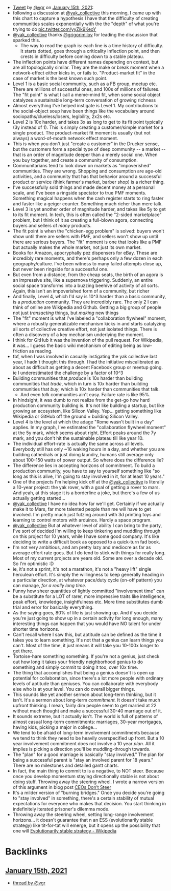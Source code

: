 - [Tweet](https://twitter.com/i/status/1350155122047741953) by [@vgr](https://twitter.com/vgr) on [January 15th, 2021](<January 15th, 2021.md>):
- following a discussion at [@yak_collective](https://twitter.com/yak_collective) this morning, I came up with this chart to capture a hypothesis I have that the difficulty of creating communities scales exponentially with the the "depth" of what you're trying to do [pic.twitter.com/yyZik9KeoY](https://twitter.com/vgr/status/1350155122047741953/photo/1)
- [@yak_collective](https://twitter.com/yak_collective) thanks [@grigorimilov](https://twitter.com/grigorimilov) for leading the discussion that sparked this.
    - The way to read the graph is: each line is a time history of difficulty. It starts dotted, goes through a criticality inflection point, and then crests in difficulty before coming down to a stable plateau.
- The inflection points have different names depending on context, but are all topologically similar. They are the make or break moment when a network-effect either kicks in, or fails to. "Product-market fit" in the case of market is the best known such point.
- Level 1 is a basic social community, such as a FB group, meetup etc. There are millions of successful ones, and 100s of millions of failures. The "fit point" is what I call a meme-mind fit, when some social object catalyzes a sustainable long-term conversation of growing richness
- Almost everything I've helped instigate is Level 1. My contributions to the social-object soup have been things like the vocabulary around sociopaths/clueless/losers, legibility, 2x2s etc.
- Level 2 is 10x harder, and takes 3x as long to get to its fit point typically (3y instead of 1). This is simply creating a customer/simple market for a single product. The product-market fit moment is usually (but not always) a word-of-mouth network effect moment.
- This is when you don't just "create a customer" in the Drucker sense, but the customers form a special type of deep community -- a market -- that is an order of magnitude deeper than a merely social one. When you buy together, and create a community of consumption.
- Communitarians tend to look down on markets as "impoverished" communities. They are wrong. Shopping and consumption are age-old activities, and a community that has that behavior around a successful product or service (think farmer's market, barber shop) is a richer thing.
- I've successfully sold things and made decent money at a personal scale, and I've been a ringside spectator to true PMF moments. Something magical happens when the cash register starts to ring faster and faster like a geiger counter. Something much richer than mere talk.
- Level 3 is yet another order of magnitude harder, and takes like 5y to get to its fit moment. In tech, this is often called the "2-sided marketplace" problem, but I think of it as creating a full-blown agora, connecting buyers and sellers of *many* products.
- The fit point is when the "chicken-egg problem" is solved: buyers won't show until there are sellers with PMF, and sellers won't show up until there are serious buyers. The "fit" moment is one that looks like a PMF but actually makes the whole market, not just its own market.
- Books for Amazon, apocryphally pez dispensers for eBay. These are incredibly rare moments, and there's perhaps only a few dozen in each geography/culture. I've been witness to many failed attempts close up, but never been ringside for a successful one.
- But even from a distance, from the cheap seats, the birth of an agora is an impressive site, like a supernova triggering. Suddenly, an entire social space transforms into a buzzing beehive of activity of all sorts. Again, this isn't an impoverished form of a community, but richer
- And finally, Level 4, which I'd say is 10^3 harder than a basic community, is a *production* community. They are incredibly rare. The only 2 I can think of online are Wikipedia and Github. Getting a big group of people not just *transacting* things, but *making* new things
- The "fit" moment is what I've labeled a "collaboration flywheel" moment, where a robustly generalizable mechanism kicks in and starts catalyzing all sorts of collective creative effort, not just isolated things. There is often a discovery of a key mechanism underlying the moment.
- I think for GitHub it was the invention of the pull request. For Wikipedia, it was... I guess the basic wiki mechanism of editing being as low-friction as reading.
- tbf, when I was involved in casually instigating the yak collective last year, I hadn't thought this through. I had the initiative miscalibrated as about as difficult as getting a decent Facebook group or meetup going. ie I underestimated the challenge by a factor of 10^3
- Building communities that *produce* is 10x harder than building communities that *trade*, which in turn is 10x harder than building communities that *buy*, which is 10x harder than communities that talk.
    - And even *talk* communities ain't easy. Failure rate is like 95%.
- In hindsight, it was dumb to not realize from the get-go how hard production community building is. It's not like building a startup, but like growing an ecosystem, like Silicon Valley. Yep... getting something like Wikipedia or GitHub off the ground = building Silicon Valley.
- Level 4 is the level at which the adage "Rome wasn't built in a day" applies. In my graph, I've estimated the "collaboration flywheel moment" at the 5y mark, which seems about right. Effort peaks around the 7y mark, and you don't hit the sustainable plateau till like year 10.
- The individual effort-rate is actually the same across all levels. Everybody still has only ~16 waking hours in a day, and whether you are building cathedrals or just doing laundry, humans still average only about 100-150 watts of power output. So where does the difference lie?
- The difference lies in accepting horizons of commitment. To build a production community, you have to say to yourself something like "so long as this is alive, I'm going to stay involved in it, for at least 10 years."
- One of the projects I'm helping kick off at the [@yak_collective](https://twitter.com/yak_collective) is literally a 10-year project: the yak rover, with a goal of getting a rover to mars. And yeah, at this stage it is a borderline a joke, but there's a few of us actually getting started...
- [@yak_collective](https://twitter.com/yak_collective) I have no idea how far we'll get. Certainly if we actually make it to Mars, far more talented people than me will have to get involved. I'm pretty much just futzing around with 3d printing toys and learning to control motors with arduinos. Hardly a space program.
- [@yak_collective](https://twitter.com/yak_collective) But at whatever level of ability I can bring to the party, I've sort of decided I'm willing to keep tinkering and muddling through on this project for 10 years, while I have some good company. It's like deciding to write a difficult book as opposed to a quick-turn fad book.
- I'm not very ambitious, and am pretty lazy and mediocre as far as average effort rate goes. But I do tend to stick with things for really long. Most of my current projects are years old. Some are over a decade old. So I'm optimistic :D
- ie, it's not a sprint, it's not a marathon, it's not a "heavy lift" single herculean effort. It's simply the willingness to keep generally heading in a particular direction, at whatever pace/duty cycle (on-off pattern) you can manage, *for a really long time.*
- Funny how sheer quantities of lightly committed "involvement time" can be a substitute for a LOT of rarer, more impressive traits like intelligence, peak effort, knowledge, insightfulness etc. More time substitutes dumb trial and error for  basically everything.
- As the saying goes, 80% of life is just showing up. And if you decide you're just going to show up in a certain activity for long enough, many interesting things can happen that you would have NO talent for under shorter time horizons.
- Can't recall where I saw this, but aptitude can be defined as the time it takes you to learn something. It's not that a genius can learn things you can't. Most of the time, it just means it will take you 10-100x longer to get there.
- Tortoise-hare something something. If you're not a genius, just check out how long it takes your friendly neighborhood genius to do something and simply commit to doing it too, over 10x time.
- The thing that accomplishes that being a genius doesn't is open up potential for collaboration, since there's a lot more people with ordinary levels of aptitude than geniuses. You can collaborate with everybody else who is at your level. You can do overall bigger things.
- This sounds like yet another sermon about long-term thinking, but it isn't. It's a sermon about long-term *commitment.* It doesn't take much upfront thinking. I mean, fairly dim people seem to get married at 22 without much thought and make a successful 30-40 marriage out of it.
- It sounds extreme, but it actually isn't. The world is full of patterns of almost casual long-term commitments: marriages, 30-year mortgages, having kids, picking a major in college...
- We tend to be afraid of long-term involvement commitments because we tend to think they need to be heavily overspecified up front. But a 10 year involvement commitment does not involve a 10 year *plan.* All it implies is picking a direction you'll be muddling-through towards.
- The "plan" for a good marriage is basically "stay involved." The plan for being a successful parent is "stay an involved parent for 18 years." There are no milestones and detailed gantt charts.
- In fact, the main thing to commit to is a negative, to NOT steer. Because once you develop momentum staying directionally stable is not about doing stuff. Throwing away the steering wheel. I wrote a narrow version of this argument in blog post [CEOs Don’t Steer](https://www.ribbonfarm.com/2017/11/09/ceos-dont-steer/)
- It's a milder version of "burning bridges." Once you decide you're going to "stay involved" in something, there's a certain stability of mutual expectations for everyone who makes that decision. You start thinking in indefinitely iterated prisoner's dilemma mode.
- Throwing away the steering wheel, setting long-range involvement horizons... it doesn't guarantee that n an ESS (evolutionarily stable strategy) like tit-for-tat will emerge, but it opens up the possibility that one will [Evolutionarily stable strategy - Wikipedia](https://en.wikipedia.org/wiki/Evolutionarily_stable_strategy)

# Backlinks
## [January 15th, 2021](<January 15th, 2021.md>)
- [thread by @vgr](<thread by @vgr.md>)

